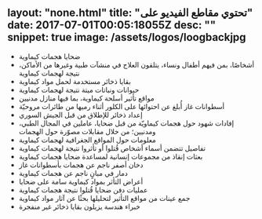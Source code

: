 layout: "none.html"
title: "تحتوي مقاطع الفيديو على"
date: 2017-07-01T00:05:18055Z
desc: ""
snippet: true
image: /assets/logos/loogbackjpg
---

- ضحايا هجمات كيماوية
- أشخاصًا، بمن فيهم أطفال ونساء، يتلقون العلاج في منشآت طبية وغيرها من الأماكن، نتيجة لهجمات كيماوية
- بقايا ذخائر مستخدمة لحمل مواد كيماوية
- حيوانات ونباتات ميتة نتيجة لهجمات كيماوية
- مواقع تأثير أسلحة كيماوية، بما فيها منازل مدنيين
- أسطوانات غاز أُبلغ عن احتوائها على الكلور أثناء رميها من طائرات مروحيّة
- إعداد ذخائر للإطلاق من قبل الجيش السوري
- إفادات شهود حول هجمات كيماويّة من قبل ضحايا، عاملين في المجال الطبي، ومدنيين؛ من خلال مقابلات مصوّرة حول الهجمات
- معلومات حول المواقع الجغرافية لهجمات كيماوية
- تفاصيل تتضمن أسماء أشخاص قُتلوا أو تأثروا نتيجة لهجمات كيماوية
- بعثات إنقاذ من مجموعات إنسانية لمساعدة ضحايا هجمات كيماوية
- دخان أصفر ناجم عن هجمات بأسطوانات غاز
- دمار في مبانٍ ناجم عن هجمات كيماوية
- أعراض التأثر بمواد كيماوية سامة على ضحايا
-  عمليات دفن ضحايا قُتلوا نتيجة هجمات كيماوية
- جمع عينات من مواقع التأثير لتحليلها بحثًا عن آثار مواد كيماوية
- خبراء هندسة يزيلون بقايا ذخائر غير منفجرة
